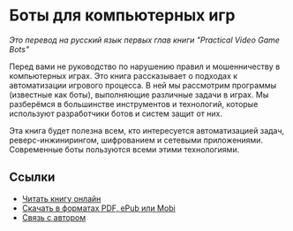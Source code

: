 # Боты для компьютерных игр

*Это перевод на русский язык первых глав книги "Practical Video Game Bots"*

Перед вами не руководство по нарушению правил и мошенничеству в компьютерных играх. Это книга рассказывает о подходах к автоматизации игрового процесса. В ней мы рассмотрим программы (известные как боты), выполняющие различные задачи в играх. Мы разберёмся в большинстве инструментов и технологий, которые используют разработчики ботов и систем защит от них.

Эта книга будет полезна всем, кто интересуется автоматизацией задач, реверс-инжинирингом, шифрованием и сетевыми приложениями. Современные боты пользуются всеми этими технологиями.

## Ссылки

* [Читать книгу онлайн](https://www.gitbook.com/read/book/ellysh/video-game-bots-ru)
* [Скачать в форматах PDF, ePub или Mobi](https://www.gitbook.com/book/ellysh/video-game-bots/details)
* [Связь с автором](mailto:petrsum@gmail.com)
